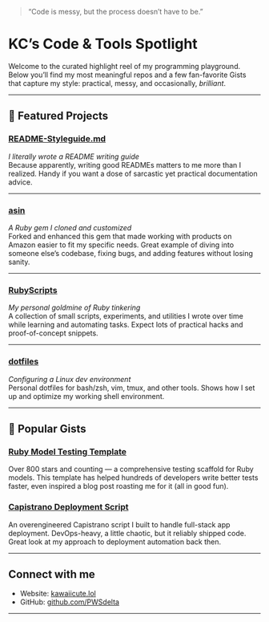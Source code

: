 > “Code is messy, but the process doesn’t have to be.”

# KC’s Code & Tools Spotlight

Welcome to the curated highlight reel of my programming playground. Below you’ll find my most meaningful repos and a few fan-favorite Gists that capture my style: practical, messy, and occasionally, *brilliant*.

---

## 🔧 Featured Projects

### [README-Styleguide.md](https://github.com/PWSdelta/README-Styleguide.md)  
*I literally wrote a README writing guide*  
Because apparently, writing good READMEs matters to me more than I realized. Handy if you want a dose of sarcastic yet practical documentation advice.

---

### [asin](https://github.com/PWSdelta/asin)  
*A Ruby gem I cloned and customized*  
Forked and enhanced this gem that made working with products on Amazon easier to fit my specific needs. Great example of diving into someone else’s codebase, fixing bugs, and adding features without losing sanity.

---

### [RubyScripts](https://github.com/PWSdelta/RubyScripts)  
*My personal goldmine of Ruby tinkering*  
A collection of small scripts, experiments, and utilities I wrote over time while learning and automating tasks. Expect lots of practical hacks and proof-of-concept snippets.

---

### [dotfiles](https://github.com/PWSdelta/dotfiles)  
*Configuring a Linux dev environment*  
Personal dotfiles for bash/zsh, vim, tmux, and other tools. Shows how I set up and optimize my working shell environment.

---

## 🌟 Popular Gists

### [Ruby Model Testing Template](https://gist.github.com/PWSdelta/6234923)  
Over 800 stars and counting — a comprehensive testing scaffold for Ruby models. This template has helped hundreds of developers write better tests faster, even inspired a blog post roasting me for it (all in good fun).

### [Capistrano Deployment Script](https://gist.github.com/PWSdelta/8033206)  
An overengineered Capistrano script I built to handle full-stack app deployment. DevOps-heavy, a little chaotic, but it reliably shipped code. Great look at my approach to deployment automation back then.

---

## Connect with me  
- Website: [kawaiicute.lol](http://kawaiicute.lol)  
- GitHub: [github.com/PWSdelta](https://github.com/PWSdelta)  

---


